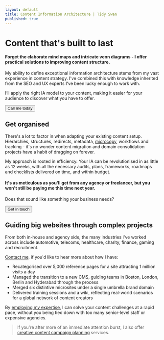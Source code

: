 ```yaml
---
layout: default
title: Content Information Architecture | Tidy Swan
published: true
---
```

# Content that's built to last

#### Forget the elaborate mind maps and intricate venn diagrams - I offer practical solutions to improving content structure.

My ability to define exceptional information architecture stems from my vast experience in content strategy. I've combined this with knowledge inherited from the SEO and UX experts I've been lucky enough to work with.

I’ll apply the right IA model to your content, making it easier for your audience to discover what you have to offer.

<a href="/contact"><button class="button">Call me today</button></a>

## Get organised

There's a lot to factor in when adapting your existing content setup. Hierarchies, structures, redirects, metadata, [microcopy](/headline-copywriting), workflows and tracking - it's no wonder content migration and domain consolidation projects have a habit of dragging on forever.

My approach is rooted in efficiency. Your IA can be revolutionised in as little as 12 weeks, with all the necessary audits, plans, frameworks, roadmaps and checklists delivered on time, and within budget.

#### It's as meticulous as you'll get from any agency or freelancer, but you won't still be paying me this time next year.

Does that sound like something your business needs?

<a href="/contact"><button class="button">Get in touch</button></a>

## Guiding big websites through complex projects

From both in-house and agency side, the many industries I've worked across include automotive, telecoms, healthcare, charity, finance, gaming and recruitment.

[Contact me](/contact). if you'd like to hear more about how I have:

- Recategorised over 5,000 reference pages for a site attracting 1 million visits a day
- Managed the transition to a new CMS, guiding teams in Boston, London, Berlin and Hyderabad through the process
- Merged six distintive microsites under a single umbrella brand domain
- Delivered training sessions and a wiki, reflecting real-world scenarios for a global network of content creators

By [employing my expertise](/contact), I can solve your content challenges at a rapid pace, without you being tied down with too many senior-level staff or expensive agencies.

> If you're after more of an immediate attention burst, I also offer [creative content campaign planning](/creative-content-marketing) services.
